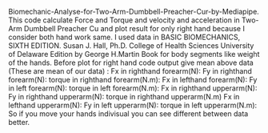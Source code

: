 Biomechanic-Analyse-for-Two-Arm-Dumbbell-Preacher-Cur-by-Mediapipe.
This code calculate Force and Torque and velocity and acceleration in Two-Arm Dumbbell Preacher Cu and plot result for only right hand because I consider both hand work same.
I used data in BASIC BIOMECHANICS, SIXTH EDITION. Susan J. Hall, Ph.D. College of Health Sciences University of Delaware Edition by George H.Martin Book for body segments like weight of the hands.
Before plot for right hand code output give mean above data (These are mean of our data) :
Fx in righthand forearm(N): 
Fy in righthand forearm(N):
torque in righthand forearm(N.m): 
Fx in lefthand forearm(N): 
Fy in left forearm(N):
torque in left forearm(N.m):
Fx in righthand upperarm(N):
Fy in righthand upperarm(N): 
torque in righthand upperarm(N.m) 
Fx in lefthand upperarm(N): 
Fy in left upperarm(N): 
torque in left upperarm(N.m): 
So if you move your hands indivisual you can see different between data better.

